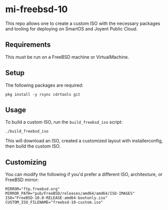 # mi-freebsd-10

This repo allows one to create a custom ISO with the necessary packages and
tooling for deploying on SmartOS and Joyent Public Cloud.

## Requirements

This must be run on a FreeBSD machine or VirtualMachine.

## Setup

The following packages are required:

```
pkg install -y rsync cdrtools git
```

## Usage

To build a custom ISO, run the `build_freebsd_iso` script:


```
./build_freebsd_iso
```

This will download an ISO, created a customized layout with installerconfig, then build the custom ISO.


## Customizing
You can modify the following if you'd prefer a different ISO, architexture, or FreeBSD mirror:

```
MIRROR="ftp.freebsd.org"
MIRROR_PATH="pub/FreeBSD/releases/amd64/amd64/ISO-IMAGES"
ISO="FreeBSD-10.0-RELEASE-amd64-bootonly.iso"
CUSTOM_ISO_FILENAME="freebsd-10-custom.iso"
```